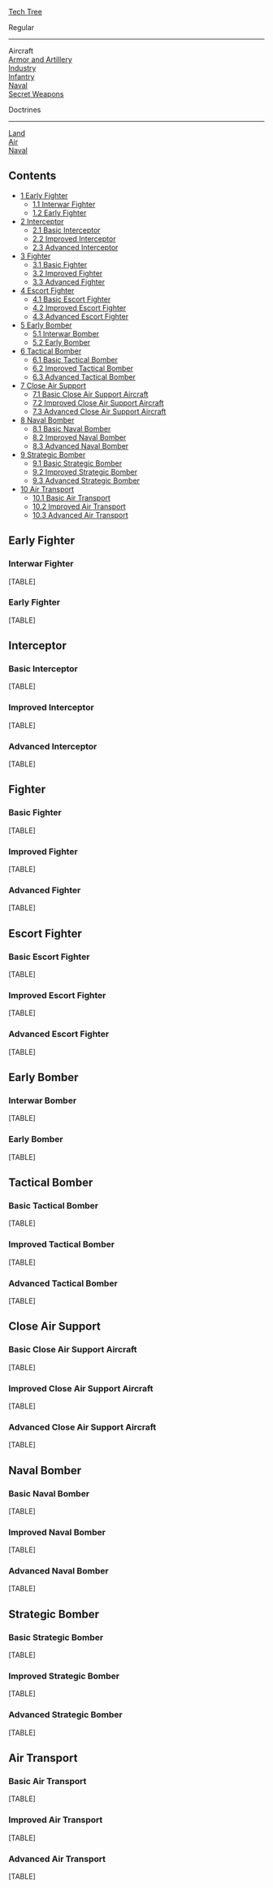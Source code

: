 [Tech Tree](/wiki/Tech_Tree "Tech Tree")

Regular

------------------------------------------------------------------------

Aircraft  
[Armor and
Artillery](/wiki/Armor_and_Artillery_Tech_Tree "Armor and Artillery Tech Tree")  
[Industry](/wiki/Industry_Tech_Tree "Industry Tech Tree")  
[Infantry](/wiki/Infantry_Tech_Tree "Infantry Tech Tree")  
[Naval](/wiki/Naval_Tech_Tree "Naval Tech Tree")  
[Secret
Weapons](/wiki/Secret_Weapons_Tech_Tree "Secret Weapons Tech Tree")

Doctrines

------------------------------------------------------------------------

[Land](/wiki/Land_Doctrine_Tech_Tree "Land Doctrine Tech Tree")  
[Air](/wiki/Air_Doctrine_Tech_Tree "Air Doctrine Tech Tree")  
[Naval](/wiki/Naval_Doctrine_Tech_Tree "Naval Doctrine Tech Tree")

## Contents

-   [ 1 Early Fighter ](#Early_Fighter)
    -   [ 1.1 Interwar Fighter ](#Interwar_Fighter)
    -   [ 1.2 Early Fighter ](#Early_Fighter_2)
-   [ 2 Interceptor ](#Interceptor)
    -   [ 2.1 Basic Interceptor ](#Basic_Interceptor)
    -   [ 2.2 Improved Interceptor ](#Improved_Interceptor)
    -   [ 2.3 Advanced Interceptor ](#Advanced_Interceptor)
-   [ 3 Fighter ](#Fighter)
    -   [ 3.1 Basic Fighter ](#Basic_Fighter)
    -   [ 3.2 Improved Fighter ](#Improved_Fighter)
    -   [ 3.3 Advanced Fighter ](#Advanced_Fighter)
-   [ 4 Escort Fighter ](#Escort_Fighter)
    -   [ 4.1 Basic Escort Fighter ](#Basic_Escort_Fighter)
    -   [ 4.2 Improved Escort Fighter ](#Improved_Escort_Fighter)
    -   [ 4.3 Advanced Escort Fighter ](#Advanced_Escort_Fighter)
-   [ 5 Early Bomber ](#Early_Bomber)
    -   [ 5.1 Interwar Bomber ](#Interwar_Bomber)
    -   [ 5.2 Early Bomber ](#Early_Bomber_2)
-   [ 6 Tactical Bomber ](#Tactical_Bomber)
    -   [ 6.1 Basic Tactical Bomber ](#Basic_Tactical_Bomber)
    -   [ 6.2 Improved Tactical Bomber ](#Improved_Tactical_Bomber)
    -   [ 6.3 Advanced Tactical Bomber ](#Advanced_Tactical_Bomber)
-   [ 7 Close Air Support ](#Close_Air_Support)
    -   [ 7.1 Basic Close Air Support Aircraft
        ](#Basic_Close_Air_Support_Aircraft)
    -   [ 7.2 Improved Close Air Support Aircraft
        ](#Improved_Close_Air_Support_Aircraft)
    -   [ 7.3 Advanced Close Air Support Aircraft
        ](#Advanced_Close_Air_Support_Aircraft)
-   [ 8 Naval Bomber ](#Naval_Bomber)
    -   [ 8.1 Basic Naval Bomber ](#Basic_Naval_Bomber)
    -   [ 8.2 Improved Naval Bomber ](#Improved_Naval_Bomber)
    -   [ 8.3 Advanced Naval Bomber ](#Advanced_Naval_Bomber)
-   [ 9 Strategic Bomber ](#Strategic_Bomber)
    -   [ 9.1 Basic Strategic Bomber ](#Basic_Strategic_Bomber)
    -   [ 9.2 Improved Strategic Bomber ](#Improved_Strategic_Bomber)
    -   [ 9.3 Advanced Strategic Bomber ](#Advanced_Strategic_Bomber)
-   [ 10 Air Transport ](#Air_Transport)
    -   [ 10.1 Basic Air Transport ](#Basic_Air_Transport)
    -   [ 10.2 Improved Air Transport ](#Improved_Air_Transport)
    -   [ 10.3 Advanced Air Transport ](#Advanced_Air_Transport)

##  Early Fighter 

###  Interwar Fighter 

[TABLE]

###  Early Fighter 

[TABLE]

##  Interceptor 

###  Basic Interceptor 

[TABLE]

###  Improved Interceptor 

[TABLE]

###  Advanced Interceptor 

[TABLE]

##  Fighter 

###  Basic Fighter 

[TABLE]

###  Improved Fighter 

[TABLE]

###  Advanced Fighter 

[TABLE]

##  Escort Fighter 

###  Basic Escort Fighter 

[TABLE]

###  Improved Escort Fighter 

[TABLE]

###  Advanced Escort Fighter 

[TABLE]

##  Early Bomber 

###  Interwar Bomber 

[TABLE]

###  Early Bomber 

[TABLE]

##  Tactical Bomber 

###  Basic Tactical Bomber 

[TABLE]

###  Improved Tactical Bomber 

[TABLE]

###  Advanced Tactical Bomber 

[TABLE]

##  Close Air Support 

###  Basic Close Air Support Aircraft 

[TABLE]

###  Improved Close Air Support Aircraft 

[TABLE]

###  Advanced Close Air Support Aircraft 

[TABLE]

##  Naval Bomber 

###  Basic Naval Bomber 

[TABLE]

###  Improved Naval Bomber 

[TABLE]

###  Advanced Naval Bomber 

[TABLE]

##  Strategic Bomber 

###  Basic Strategic Bomber 

[TABLE]

###  Improved Strategic Bomber 

[TABLE]

###  Advanced Strategic Bomber 

[TABLE]

##  Air Transport 

###  Basic Air Transport 

[TABLE]

###  Improved Air Transport 

[TABLE]

###  Advanced Air Transport 

[TABLE]
